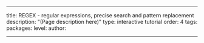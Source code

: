 ---

title: REGEX - regular expressions, precise search and pattern replacement
description: "(Page description here)"
type: interactive tutorial
order: 4
tags: 
packages: 
level: 
author: 

---
